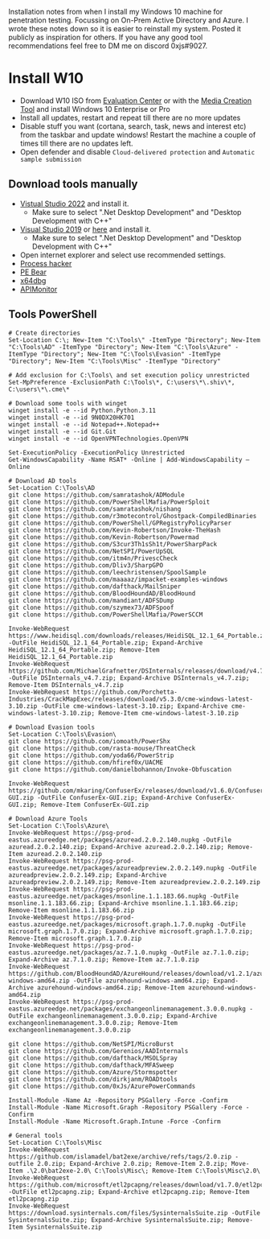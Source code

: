 Installation notes from when I install my Windows 10 machine for penetration testing. Focussing on On-Prem Active Directory and Azure. I wrote these notes down so it is easier to reinstall my system. Posted it publicly as inspiration for others. If you have any good tool recommendations feel free to DM me on discord 0xjs#9027.

# Install W10
- Download W10 ISO from [Evaluation Center](https://www.microsoft.com/en-us/evalcenter/evaluate-windows-10-enterprise) or with the [Media Creation Tool](https://www.microsoft.com/en-us/software-download/windows10) and install Windows 10 Enterprise or Pro
- Install all updates, restart and repeat till there are no more updates
- Disable stuff you want (cortana, search, task, news and interest etc) from the taskbar and update windows! Restart the machine a couple of times till there are no updates left.
- Open defender and disable `Cloud-delivered protection` and `Automatic sample submission`

## Download tools manually
- [Vistual Studio 2022](https://visualstudio.microsoft.com/thank-you-downloading-visual-studio/?sku=Community&channel=Release&version=VS2022&source=VSLandingPage&cid=2030&passive=false) and install it. 
  - Make sure to select ".Net Desktop Development" and "Desktop Development with C++"
- [Visual Studio 2019](https://visualstudio.microsoft.com/thank-you-downloading-visual-studio/?sku=Community&rel=16&src=myvs&utm_medium=microsoft&utm_source=my.visualstudio.com&utm_campaign=download&utm_content=vs+community+2019) or [here](https://visualstudio.microsoft.com/vs/older-downloads/) and install it. 
  - Make sure to select ".Net Desktop Development" and "Desktop Development with C++"
- Open internet explorer and select use recommended settings.
- [Process hacker](https://processhacker.sourceforge.io/downloads.php)
- [PE Bear](https://github.com/hasherezade/pe-bear-releases)
- [x64dbg](https://x64dbg.com/)
- [APIMonitor](http://www.rohitab.com/downloads)

## Tools PowerShell
```
# Create directories
Set-Location C:\; New-Item "C:\Tools\" -ItemType "Directory"; New-Item "C:\Tools\AD" -ItemType "Directory"; New-Item "C:\Tools\Azure" -ItemType "Directory"; New-Item "C:\Tools\Evasion" -ItemType "Directory"; New-Item "C:\Tools\Misc" -ItemType "Directory"

# Add exclusion for C:\Tools\ and set execution policy unrestricted
Set-MpPreference -ExclusionPath C:\Tools\*, C:\users\*\.shiv\*, C:\users\*\.cme\*

# Download some tools with winget
winget install -e --id Python.Python.3.11
winget install -e --id 9N0DX20HK701
winget install -e --id Notepad++.Notepad++
winget install -e --id Git.Git
winget install -e --id OpenVPNTechnologies.OpenVPN

Set-ExecutionPolicy -ExecutionPolicy Unrestricted
Get-WindowsCapability -Name RSAT* -Online | Add-WindowsCapability –Online

# Download AD tools
Set-Location C:\Tools\AD
git clone https://github.com/samratashok/ADModule
git clone https://github.com/PowerShellMafia/PowerSploit
git clone https://github.com/samratashok/nishang
git clone https://github.com/r3motecontrol/Ghostpack-CompiledBinaries
git clone https://github.com/PowerShell/GPRegistryPolicyParser
git clone https://github.com/Kevin-Robertson/Invoke-TheHash
git clone https://github.com/Kevin-Robertson/Powermad
git clone https://github.com/S3cur3Th1sSh1t/PowerSharpPack
git clone https://github.com/NetSPI/PowerUpSQL
git clone https://github.com/itm4n/PrivescCheck
git clone https://github.com/Dliv3/SharpGPO
git clone https://github.com/leechristensen/SpoolSample
git clone https://github.com/maaaaz/impacket-examples-windows
git clone https://github.com/dafthack/MailSniper
git clone https://github.com/BloodHoundAD/BloodHound
git clone https://github.com/mandiant/ADFSDump
git clone https://github.com/szymex73/ADFSpoof
git clone https://github.com/PowerShellMafia/PowerSCCM

Invoke-WebRequest https://www.heidisql.com/downloads/releases/HeidiSQL_12.1_64_Portable.zip -OutFile HeidiSQL_12.1_64_Portable.zip; Expand-Archive HeidiSQL_12.1_64_Portable.zip; Remove-Item HeidiSQL_12.1_64_Portable.zip
Invoke-WebRequest https://github.com/MichaelGrafnetter/DSInternals/releases/download/v4.7/DSInternals_v4.7.zip -OutFile DSInternals_v4.7.zip; Expand-Archive DSInternals_v4.7.zip; Remove-Item DSInternals_v4.7.zip
Invoke-WebRequest https://github.com/Porchetta-Industries/CrackMapExec/releases/download/v5.3.0/cme-windows-latest-3.10.zip -OutFile cme-windows-latest-3.10.zip; Expand-Archive cme-windows-latest-3.10.zip; Remove-Item cme-windows-latest-3.10.zip

# Download Evasion tools
Set-Location C:\Tools\Evasion\
git clone https://github.com/iomoath/PowerShx
git clone https://github.com/rasta-mouse/ThreatCheck
git clone https://github.com/yoda66/PowerStrip
git clone https://github.com/hfiref0x/UACME
git clone https://github.com/danielbohannon/Invoke-Obfuscation

Invoke-WebRequest https://github.com/mkaring/ConfuserEx/releases/download/v1.6.0/ConfuserEx-GUI.zip -OutFile ConfuserEx-GUI.zip; Expand-Archive ConfuserEx-GUI.zip; Remove-Item ConfuserEx-GUI.zip

# Download Azure Tools
Set-Location C:\Tools\Azure\
Invoke-WebRequest https://psg-prod-eastus.azureedge.net/packages/azuread.2.0.2.140.nupkg -OutFile azuread.2.0.2.140.zip; Expand-Archive azuread.2.0.2.140.zip; Remove-Item azuread.2.0.2.140.zip
Invoke-WebRequest https://psg-prod-eastus.azureedge.net/packages/azureadpreview.2.0.2.149.nupkg -OutFile azureadpreview.2.0.2.149.zip; Expand-Archive azureadpreview.2.0.2.149.zip; Remove-Item azureadpreview.2.0.2.149.zip
Invoke-WebRequest https://psg-prod-eastus.azureedge.net/packages/msonline.1.1.183.66.nupkg -OutFile msonline.1.1.183.66.zip; Expand-Archive msonline.1.1.183.66.zip; Remove-Item msonline.1.1.183.66.zip
Invoke-WebRequest https://psg-prod-eastus.azureedge.net/packages/microsoft.graph.1.7.0.nupkg -OutFile microsoft.graph.1.7.0.zip; Expand-Archive microsoft.graph.1.7.0.zip; Remove-Item microsoft.graph.1.7.0.zip
Invoke-WebRequest https://psg-prod-eastus.azureedge.net/packages/az.7.1.0.nupkg -OutFile az.7.1.0.zip; Expand-Archive az.7.1.0.zip; Remove-Item az.7.1.0.zip
Invoke-WebRequest https://github.com/BloodHoundAD/AzureHound/releases/download/v1.2.1/azurehound-windows-amd64.zip -OutFile azurehound-windows-amd64.zip; Expand-Archive azurehound-windows-amd64.zip; Remove-Item azurehound-windows-amd64.zip
Invoke-WebRequest https://psg-prod-eastus.azureedge.net/packages/exchangeonlinemanagement.3.0.0.nupkg -OutFile exchangeonlinemanagement.3.0.0.zip; Expand-Archive exchangeonlinemanagement.3.0.0.zip; Remove-Item exchangeonlinemanagement.3.0.0.zip

git clone https://github.com/NetSPI/MicroBurst
git clone https://github.com/Gerenios/AADInternals
git clone https://github.com/dafthack/MSOLSpray
git clone https://github.com/dafthack/MFASweep
git clone https://github.com/Azure/Stormspotter
git clone https://github.com/dirkjanm/ROADtools
git clone https://github.com/0xJs/AzurePowerCommands

Install-Module -Name Az -Repository PSGallery -Force -Confirm
Install-Module -Name Microsoft.Graph -Repository PSGallery -Force -Confirm
Install-Module -Name Microsoft.Graph.Intune -Force -Confirm

# General tools
Set-Location C:\Tools\Misc
Invoke-WebRequest https://github.com/islamadel/bat2exe/archive/refs/tags/2.0.zip -outfile 2.0.zip; Expand-Archive 2.0.zip; Remove-Item 2.0.zip; Move-Item .\2.0\bat2exe-2.0\ C:\Tools\Misc\; Remove-Item C:\Tools\Misc\2.0\
Invoke-WebRequest https://github.com/microsoft/etl2pcapng/releases/download/v1.7.0/etl2pcapng.zip -OutFile etl2pcapng.zip; Expand-Archive etl2pcapng.zip; Remove-Item etl2pcapng.zip
Invoke-WebRequest https://download.sysinternals.com/files/SysinternalsSuite.zip -OutFile SysinternalsSuite.zip; Expand-Archive SysinternalsSuite.zip; Remove-Item SysinternalsSuite.zip
```
